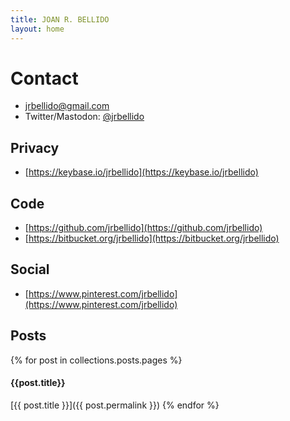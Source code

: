 ```yaml
---
title: JOAN R. BELLIDO
layout: home
---
```


# Contact

* [jrbellido@gmail.com](mailto:jrbellido@gmail.com)
* Twitter/Mastodon: [@jrbellido](https://twitter.com/jrbellido)

## Privacy

* [https://keybase.io/jrbellido](https://keybase.io/jrbellido)

## Code

* [https://github.com/jrbellido](https://github.com/jrbellido)
* [https://bitbucket.org/jrbellido](https://bitbucket.org/jrbellido)

## Social

* [https://www.pinterest.com/jrbellido](https://www.pinterest.com/jrbellido)

## Posts

{% for post in collections.posts.pages %}
#### {{post.title}}

[{{ post.title }}]({{ post.permalink }})
{% endfor %}

